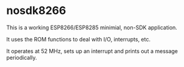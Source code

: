 # nosdk8266

This is a working ESP8266/ESP8285 minimial, non-SDK application.

It uses the ROM functions to deal with I/O, interrupts, etc. 

It operates at 52 MHz, sets up an interrupt and prints out a message periodically.
